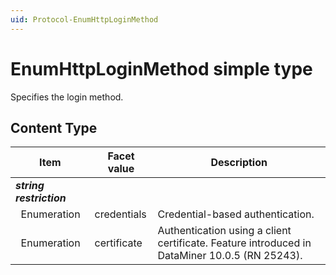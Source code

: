 ```yaml
---
uid: Protocol-EnumHttpLoginMethod
---
```


# EnumHttpLoginMethod simple type

Specifies the login method.

## Content Type

|Item|Facet value|Description|
|--- |--- |--- |
|***string restriction***|||
|&nbsp;&nbsp;Enumeration|credentials|Credential-based authentication.|
|&nbsp;&nbsp;Enumeration|certificate|Authentication using a client certificate. Feature introduced in DataMiner 10.0.5 (RN 25243).|
